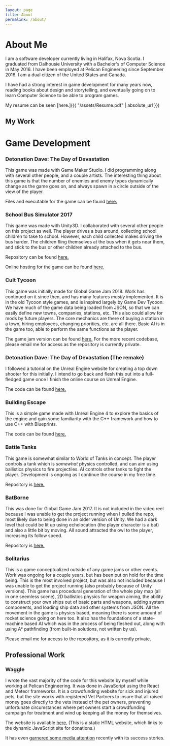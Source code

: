 ```yaml
---
layout: page
title: About
permalink: /about/
---
```


# About Me
I am a software developer currently living in Halifax, Nova Scotia. I graduated from Dalhousie University with a Bachelor's of Computer Science in May 2016. 
I have been employed at Pelican Engineering since September 2016. I am a dual citizen of the United States and Canada. 

I have had a strong interest in game development for many years now, reading books about design and storytelling, and eventually going on to learn Computer Science to be able to program games.

My resume can be seen [here.]({{ "/assets/Resume.pdf" | absolute_url }})

## My Work

# Game Development

### Detonation Dave: The Day of Devastation
This game was made with Game Maker Studio. I did programming along with several other people, and a couple artists. 
The interesting thing about this game is that the number of enemies and enemy types dynamically change as the game goes on, and always spawn in a circle outside of the view of the player.

Files and executable for the game can be found [here.](https://globalgamejam.org/2014/games/detonation-dave-day-devastation)

### School Bus Simulator 2017
This game was made with Unity3D. I collaborated with several other people on this project as well. The player drives a bus around, collecting school children to take to school. 
However, each child collected makes driving the bus harder. The children fling themselves at the bus when it gets near them, and stick to the bus or other children already attached to the bus.

Repository can be found [here.](https://github.com/MatthewRobertMason/LD40)

Online hosting for the game can be found [here.](https://mmason.itch.io/ld40-final)

### Cult Tycoon
This game was initially made for Global Game Jam 2018. Work has continued on it since then, and has many features *mostly* implemented. It is in the old Tycoon style games, and is inspired largely by Game Dev Tycoon.
We have much of the game data being loaded from JSON, so that we can easily define new towns, companies, stations, etc. This also could allow for mods by future players. 
The core mechanics are there of buying a station in a town, hiring employees, changing priorities, etc. are all there. Basic AI is in the game too, able to perform the same functions as the player.

The game jam version can be found [here.](https://github.com/rsage28/DalGameJamFall2017) For the more recent codebase, please email me for access as the repository is currently private.

### Detonation Dave: The Day of Devastation (The remake)
I followed a tutorial on the Unreal Engine website for creating a top down shooter for this initially. I intend to go back and flesh this out into a full-fledged game once I finish the online course on Unreal Engine.

The code can be found [here.](https://github.com/rsage28/DalGameJamFall2017)

### Building Escape
This is a simple game made with Unreal Engine 4 to explore the basics of the engine and gain some familiarity with the C++ framework and how to use C++ with Blueprints.

The code can be found [here.](https://github.com/rsage28/BuildingEscape)

### Battle Tanks
This game is somewhat similar to World of Tanks in concept. The player controls a tank which is *somewhat* physics controlled, and can aim using ballistics physics to fire projectiles. 
AI controls other tanks to fight the player. Development is ongoing as I continue the course in my free time.

Repository is [here.](https://github.com/rsage28/TankBattle)

### BatBorne
This was done for Global Game Jam 2017. It is not included in the video reel because I was unable to get the project running when I pulled the repo, most likely due to being done in an older version of Unity.
We had a dark level that could be lit up using echolocation (the player character is a bat) and also a little bit by moving. All sound attracted the owl to the player, increasing its follow speed.

Repository is [here.](https://github.com/PFDrifter/ggj2017)

### Solitarius
This is a game conceptualized outside of any game jams or other events. Work was ongoing for a couple years, but has been put on hold for the time being. This is the most involved project, but was also not included
because I was unable to get the project running (also probably because of Unity versions). This game has procedural generation of the whole play map (all in one seemless scene), 2D ballistics physics for weapon aiming,
the ability to construct your own ships out of basic parts and weapons, adding system components, and loading ship data and other systems from JSON. All the movement in the game is physics based, meaning there is some 
amount of rocket science going on here too. It also has the foundations of a state-machine based AI which was in the process of being fleshed out, along with using A* pathfinding (from built-in solutions, not written by us).

Please email me for access to the repository, as it is currently private.

## Professional Work

### Waggle
I wrote the vast majority of the code for this website by myself while working at Pelican Engineering. It was done in JavaScript using the React and Meteor frameworks. 
It is a crowdfunding website for sick and injured pets, but the site works with registered Vet Partners to insure that all raised money goes directly to the vets instead of the pet owners,
preventing unfortunate circumstances where pet owners start a crowdfunding campaign for treatment and wind up keeping all the money for themselves. 

The website is available [here.](http://waggle.org/) (This is a static HTML website, which links to the dynamic JavaScript site for donations.)

It has even [garnered some media attention](https://www.theday.com/local-news/20180724/on-new-crowdfunding-site-vets-vet-pets-so-owners-dont-sweat-over-debt) recently with its success stories.